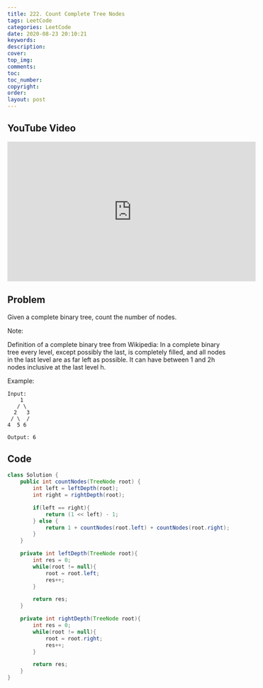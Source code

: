 ```yaml
---
title: 222. Count Complete Tree Nodes
tags: LeetCode
categories: LeetCode
date: 2020-08-23 20:10:21
keywords:
description:
cover:
top_img:
comments:
toc:
toc_number:
copyright:
order:
layout: post
---
```


## YouTube Video

<iframe width="560" height="315" src="https://www.youtube.com/embed/Sc9xjThM1Ag" frameborder="0" allow="accelerometer; autoplay; encrypted-media; gyroscope; picture-in-picture" allowfullscreen></iframe>

## Problem

Given a complete binary tree, count the number of nodes.

Note:

Definition of a complete binary tree from Wikipedia:
In a complete binary tree every level, except possibly the last, is completely filled, and all nodes in the last level are as far left as possible. It can have between 1 and 2h nodes inclusive at the last level h.

Example:

```
Input:
    1
   / \
  2   3
 / \  /
4  5 6

Output: 6
```

## Code

```java
class Solution {
    public int countNodes(TreeNode root) {
        int left = leftDepth(root);
        int right = rightDepth(root);

        if(left == right){
            return (1 << left) - 1;
        } else {
            return 1 + countNodes(root.left) + countNodes(root.right);
        }
    }

    private int leftDepth(TreeNode root){
        int res = 0;
        while(root != null){
            root = root.left;
            res++;
        }

        return res;
    }

    private int rightDepth(TreeNode root){
        int res = 0;
        while(root != null){
            root = root.right;
            res++;
        }

        return res;
    }
}
```
